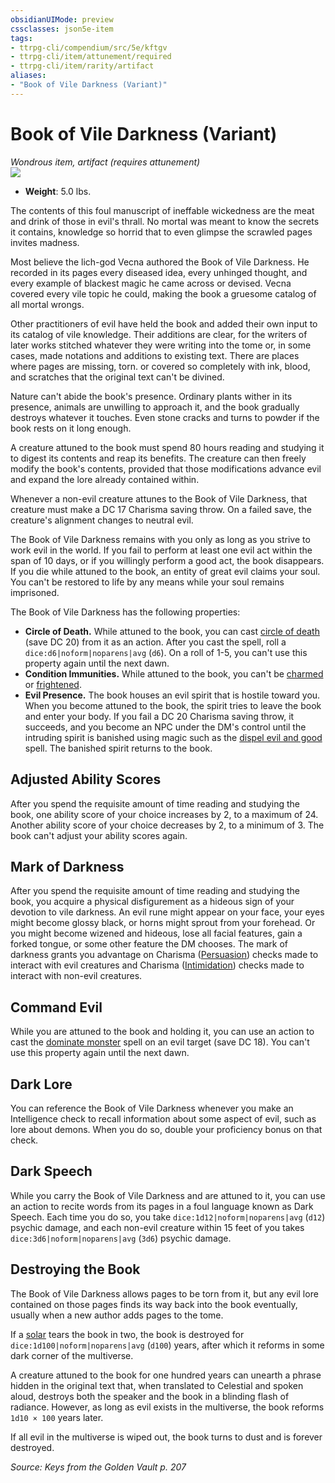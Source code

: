 ```yaml
---
obsidianUIMode: preview
cssclasses: json5e-item
tags:
- ttrpg-cli/compendium/src/5e/kftgv
- ttrpg-cli/item/attunement/required
- ttrpg-cli/item/rarity/artifact
aliases: 
- "Book of Vile Darkness (Variant)"
---
```

# Book of Vile Darkness (Variant)
*Wondrous item, artifact (requires attunement)*  
![](/3-Mechanics/CLI/Compendium/items/img/book-of-vile-darkness.webp#right)

- **Weight**: 5.0 lbs.

The contents of this foul manuscript of ineffable wickedness are the meat and drink of those in evil's thrall. No mortal was meant to know the secrets it contains, knowledge so horrid that to even glimpse the scrawled pages invites madness.

Most believe the lich-god Vecna authored the Book of Vile Darkness. He recorded in its pages every diseased idea, every unhinged thought, and every example of blackest magic he came across or devised. Vecna covered every vile topic he could, making the book a gruesome catalog of all mortal wrongs.

Other practitioners of evil have held the book and added their own input to its catalog of vile knowledge. Their additions are clear, for the writers of later works stitched whatever they were writing into the tome or, in some cases, made notations and additions to existing text. There are places where pages are missing, torn. or covered so completely with ink, blood, and scratches that the original text can't be divined.

Nature can't abide the book's presence. Ordinary plants wither in its presence, animals are unwilling to approach it, and the book gradually destroys whatever it touches. Even stone cracks and turns to powder if the book rests on it long enough.

A creature attuned to the book must spend 80 hours reading and studying it to digest its contents and reap its benefits. The creature can then freely modify the book's contents, provided that those modifications advance evil and expand the lore already contained within.

Whenever a non-evil creature attunes to the Book of Vile Darkness, that creature must make a DC 17 Charisma saving throw. On a failed save, the creature's alignment changes to neutral evil.

The Book of Vile Darkness remains with you only as long as you strive to work evil in the world. If you fail to perform at least one evil act within the span of 10 days, or if you willingly perform a good act, the book disappears. If you die while attuned to the book, an entity of great evil claims your soul. You can't be restored to life by any means while your soul remains imprisoned.

The Book of Vile Darkness has the following properties:

- **Circle of Death.** While attuned to the book, you can cast [circle of death](/3-Mechanics/CLI/Compendium/spells/circle-of-death.md) (save DC 20) from it as an action. After you cast the spell, roll a `dice:d6|noform|noparens|avg` (`d6`). On a roll of 1-5, you can't use this property again until the next dawn.  
- **Condition Immunities.** While attuned to the book, you can't be [charmed](/3-Mechanics/CLI/Rules/conditions.md#Charmed) or [frightened](/3-Mechanics/CLI/Rules/conditions.md#Frightened).  
- **Evil Presence.** The book houses an evil spirit that is hostile toward you. When you become attuned to the book, the spirit tries to leave the book and enter your body. If you fail a DC 20 Charisma saving throw, it succeeds, and you become an NPC under the DM's control until the intruding spirit is banished using magic such as the [dispel evil and good](/3-Mechanics/CLI/Compendium/spells/dispel-evil-and-good.md) spell. The banished spirit returns to the book.  

## Adjusted Ability Scores

After you spend the requisite amount of time reading and studying the book, one ability score of your choice increases by 2, to a maximum of 24. Another ability score of your choice decreases by 2, to a minimum of 3. The book can't adjust your ability scores again.

## Mark of Darkness

After you spend the requisite amount of time reading and studying the book, you acquire a physical disfigurement as a hideous sign of your devotion to vile darkness. An evil rune might appear on your face, your eyes might become glossy black, or horns might sprout from your forehead. Or you might become wizened and hideous, lose all facial features, gain a forked tongue, or some other feature the DM chooses. The mark of darkness grants you advantage on Charisma ([Persuasion](/3-Mechanics/CLI/Rules/skills.md#Persuasion)) checks made to interact with evil creatures and Charisma ([Intimidation](/3-Mechanics/CLI/Rules/skills.md#Intimidation)) checks made to interact with non-evil creatures.

## Command Evil

While you are attuned to the book and holding it, you can use an action to cast the [dominate monster](/3-Mechanics/CLI/Compendium/spells/dominate-monster.md) spell on an evil target (save DC 18). You can't use this property again until the next dawn.

## Dark Lore

You can reference the Book of Vile Darkness whenever you make an Intelligence check to recall information about some aspect of evil, such as lore about demons. When you do so, double your proficiency bonus on that check.

## Dark Speech

While you carry the Book of Vile Darkness and are attuned to it, you can use an action to recite words from its pages in a foul language known as Dark Speech. Each time you do so, you take `dice:1d12|noform|noparens|avg` (`d12`) psychic damage, and each non-evil creature within 15 feet of you takes `dice:3d6|noform|noparens|avg` (`3d6`) psychic damage.

## Destroying the Book

The Book of Vile Darkness allows pages to be torn from it, but any evil lore contained on those pages finds its way back into the book eventually, usually when a new author adds pages to the tome.

If a [solar](/3-Mechanics/CLI/Compendium/bestiary/celestial/solar.md) tears the book in two, the book is destroyed for `dice:1d100|noform|noparens|avg` (`d100`) years, after which it reforms in some dark corner of the multiverse.

A creature attuned to the book for one hundred years can unearth a phrase hidden in the original text that, when translated to Celestial and spoken aloud, destroys both the speaker and the book in a blinding flash of radiance. However, as long as evil exists in the multiverse, the book reforms `1d10 × 100` years later.

If all evil in the multiverse is wiped out, the book turns to dust and is forever destroyed.

*Source: Keys from the Golden Vault p. 207*